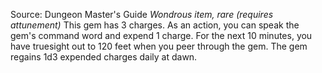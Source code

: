 Source: Dungeon Master's Guide
*Wondrous item, rare (requires attunement)*
This gem has 3 charges. As an action, you can speak the gem's command word and expend 1 charge. For the next 10 minutes, you have truesight out to 120 feet when you peer through the gem.
The gem regains 1d3 expended charges daily at dawn.